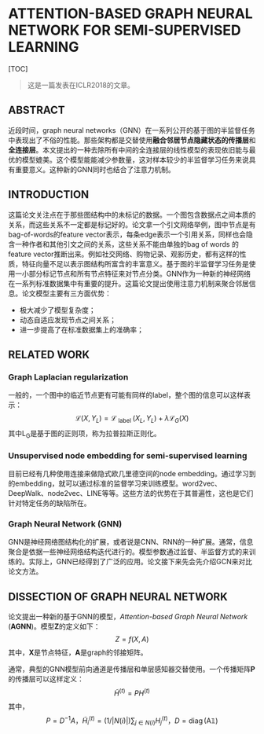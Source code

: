 # ATTENTION-BASED GRAPH NEURAL NETWORK FOR SEMI-SUPERVISED LEARNING

[TOC]

> 这是一篇发表在ICLR2018的文章。

## ABSTRACT

近段时间，graph neural networks（GNN）在一系列公开的基于图的半监督任务中表现出了不俗的性能。那些架构都是交替使用**融合邻居节点隐藏状态的传播层**和**全连接层**。本文提出的一种去除所有中间的全连接层的线性模型的表现依旧能与最优的模型媲美。这个模型能能减少参数量，这对样本较少的半监督学习任务来说具有重要意义。这种新的GNN同时也结合了注意力机制。

## INTRODUCTION

这篇论文关注点在于那些图结构中的未标记的数据。一个图包含数据点之间本质的关系，而这些关系不一定都是标记好的。论文拿一个引文网络举例，图中节点是有bag-of-words的feature vector表示，每条edge表示一个引用关系，同样也会隐含一种作者和其他引文之间的关系，这些关系不能由单独的bag of words 的feature vector推断出来。例如社交网络、购物记录、观影历史，都有这样的性质，特征向量不足以表示图结构所富含的丰富意义。基于图的半监督学习任务是使用一小部分标记节点和所有节点特征来对节点分类。GNN作为一种新的神经网络在一系列标准数据集中有重要的提升。这篇论文提出使用注意力机制来聚合邻居信息。论文模型主要有三方面优势：

* 极大减少了模型复杂度；
* 动态自适应发现节点之间关系；
* 进一步提高了在标准数据集上的准确率；

## RELATED WORK

### Graph Laplacian regularization

一般的，一个图中的临近节点更有可能有同样的label，整个图的信息可以这样表示：
$$
\mathcal{L}\left(X, Y_{L}\right)=\mathcal{L}_{\text { label }}\left(X_{L}, Y_{L}\right)+\lambda \mathcal{L}_{G}(X)
$$
其中L<sub>G</sub>是基于图的正则项，称为拉普拉斯正则化。

### Unsupervised node embedding for semi-supervised learning

目前已经有几种使用连接来做隐式欧几里德空间的node embedding。通过学习到的embedding，就可以通过标准的监督学习来训练模型。word2vec、DeepWalk、node2vec、LINE等等。这些方法的优势在于其普遍性，这也是它们针对特定任务的缺陷所在。

### Graph Neural Network (GNN)

GNN是神经网络图结构化的扩展，或者说是CNN、RNN的一种扩展。通常，信息聚合是依据一些神经网络结构迭代进行的。模型参数通过监督、半监督方式的来训练的。实际上，GNN已经得到了广泛的应用。论文接下来先会先介绍GCN来对比论文方法。

## DISSECTION OF GRAPH NEURAL NETWORK

论文提出一种新的基于GNN的模型，*Attention-based Graph Neural Network* (**AGNN**)。模型**Z**的定义如下：
$$
Z=f(X, A)
$$
其中，**X**是节点特征，**A**是graph的邻接矩阵。

通常，典型的GNN模型前向通道是传播层和单层感知器交替使用。一个传播矩阵**P**的传播层可以这样定义：
$$
\tilde{H}^{(t)}=P H^{(t)}
$$
其中，
$$
P=D^{-1} A  ，\tilde{H}_{i}^{(t)}=(1 /|N(i)|) \sum_{j \in N(i)} H_{j}^{(t)}，D=\operatorname{diag}(\mathrm{A} \mathbb{1})
$$
